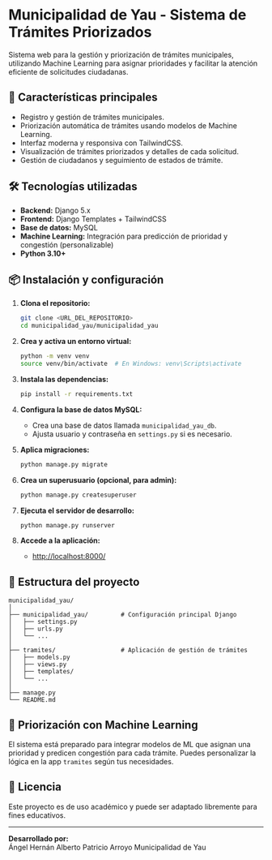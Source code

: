 # Municipalidad de Yau - Sistema de Trámites Priorizados

Sistema web para la gestión y priorización de trámites municipales, utilizando Machine Learning para asignar prioridades y facilitar la atención eficiente de solicitudes ciudadanas.

## 🚀 Características principales

- Registro y gestión de trámites municipales.
- Priorización automática de trámites usando modelos de Machine Learning.
- Interfaz moderna y responsiva con TailwindCSS.
- Visualización de trámites priorizados y detalles de cada solicitud.
- Gestión de ciudadanos y seguimiento de estados de trámite.

## 🛠️ Tecnologías utilizadas

- **Backend:** Django 5.x
- **Frontend:** Django Templates + TailwindCSS
- **Base de datos:** MySQL
- **Machine Learning:** Integración para predicción de prioridad y congestión (personalizable)
- **Python 3.10+**

## 📦 Instalación y configuración

1. **Clona el repositorio:**
   ```bash
   git clone <URL_DEL_REPOSITORIO>
   cd municipalidad_yau/municipalidad_yau
   ```

2. **Crea y activa un entorno virtual:**
   ```bash
   python -m venv venv
   source venv/bin/activate  # En Windows: venv\Scripts\activate
   ```

3. **Instala las dependencias:**
   ```bash
   pip install -r requirements.txt
   ```

4. **Configura la base de datos MySQL:**
   - Crea una base de datos llamada `municipalidad_yau_db`.
   - Ajusta usuario y contraseña en `settings.py` si es necesario.

5. **Aplica migraciones:**
   ```bash
   python manage.py migrate
   ```

6. **Crea un superusuario (opcional, para admin):**
   ```bash
   python manage.py createsuperuser
   ```

7. **Ejecuta el servidor de desarrollo:**
   ```bash
   python manage.py runserver
   ```

8. **Accede a la aplicación:**
   - [http://localhost:8000/](http://localhost:8000/)

## 📁 Estructura del proyecto

```
municipalidad_yau/
│
├── municipalidad_yau/         # Configuración principal Django
│   ├── settings.py
│   ├── urls.py
│   └── ...
│
├── tramites/                  # Aplicación de gestión de trámites
│   ├── models.py
│   ├── views.py
│   ├── templates/
│   └── ...
│
├── manage.py
└── README.md
```

## 🤖 Priorización con Machine Learning

El sistema está preparado para integrar modelos de ML que asignan una prioridad y predicen congestión para cada trámite. Puedes personalizar la lógica en la app `tramites` según tus necesidades.

## 📄 Licencia

Este proyecto es de uso académico y puede ser adaptado libremente para fines educativos.

---

**Desarrollado por:**  
Ángel Hernán Alberto Patricio Arroyo
Municipalidad de Yau

